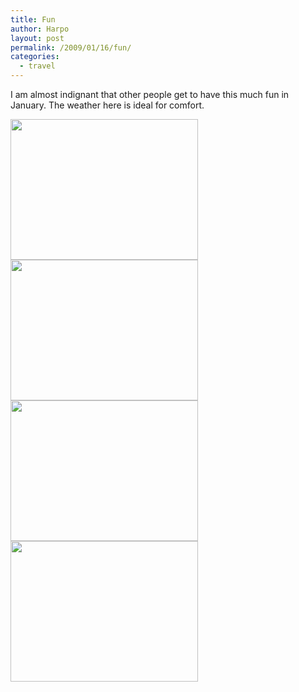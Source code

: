 ```yaml
---
title: Fun
author: Harpo
layout: post
permalink: /2009/01/16/fun/
categories:
  - travel
---
```

I am almost indignant that other people get to have this much fun in January. The weather here is ideal for comfort.

[<img src="http://harpojaeger.github.io/media/wp-content/uploads/2009/01/l-640-480-efd560ae-98d8-4361-b29e-41b568509e15.jpeg" alt="" width="300" height="225" class="alignnone size-full wp-image-364" />][1][<img src="http://harpojaeger.github.io/media/wp-content/uploads/2009/01/l-640-480-e7dd8564-51d8-464b-8aea-7a37cf34d7eb.jpeg" alt="" width="300" height="225" class="alignnone size-full wp-image-364" />][2][<img src="http://harpojaeger.github.io/media/wp-content/uploads/2009/01/l-640-480-dceaf602-76bf-436f-8357-5c68311a88dd.jpeg" alt="" width="300" height="225" class="alignnone size-full wp-image-364" />][3][<img src="http://harpojaeger.github.io/media/wp-content/uploads/2009/01/l-640-480-3d707465-84ab-420f-925e-ca170433dc34.jpeg" alt="" width="300" height="225" class="alignnone size-full wp-image-364" />][4]

 [1]: http://harpojaeger.github.io/media/wp-content/uploads/2009/01/l-640-480-efd560ae-98d8-4361-b29e-41b568509e15.jpeg
 [2]: http://harpojaeger.github.io/media/wp-content/uploads/2009/01/l-640-480-e7dd8564-51d8-464b-8aea-7a37cf34d7eb.jpeg
 [3]: http://harpojaeger.github.io/media/wp-content/uploads/2009/01/l-640-480-dceaf602-76bf-436f-8357-5c68311a88dd.jpeg
 [4]: http://harpojaeger.github.io/media/wp-content/uploads/2009/01/l-640-480-3d707465-84ab-420f-925e-ca170433dc34.jpeg